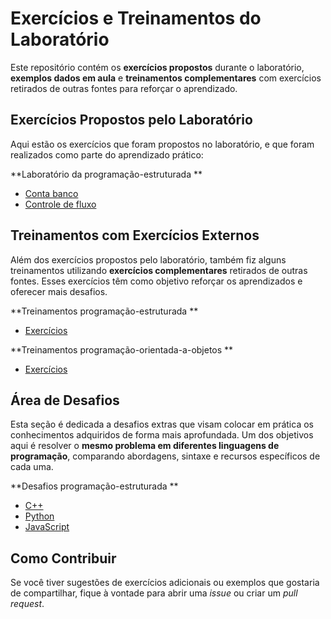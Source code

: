 # Exercícios e Treinamentos do Laboratório

Este repositório contém os **exercícios propostos** durante o laboratório, **exemplos dados em aula** e **treinamentos complementares** com exercícios retirados de outras fontes para reforçar o aprendizado.

## Exercícios Propostos pelo Laboratório

Aqui estão os exercícios que foram propostos no laboratório, e que foram realizados como parte do aprendizado prático:

**Laboratório da programação-estruturada **  
- [Conta banco](programação-estruturada/Classes/ContaTerminal.java)
- [Controle de fluxo](programação-estruturada/EstruturasCondicionais/ControleDeFluxo.java)

## Treinamentos com Exercícios Externos

Além dos exercícios propostos pelo laboratório, também fiz alguns treinamentos utilizando **exercícios complementares** retirados de outras fontes. Esses exercícios têm como objetivo reforçar os aprendizados e oferecer mais desafios.

**Treinamentos programação-estruturada **  
  - [Exercícios](programação-estruturada)

**Treinamentos programação-orientada-a-objetos **  
-   [Exercícios]()

## Área de Desafios

Esta seção é dedicada a desafios extras que visam colocar em prática os conhecimentos adquiridos de forma mais aprofundada. Um dos objetivos aqui é resolver o **mesmo problema em diferentes linguagens de programação**, comparando abordagens, sintaxe e recursos específicos de cada uma.

**Desafios programação-estruturada **  
  - [C++]()
  - [Python]()
  - [JavaScript]()  

## Como Contribuir

Se você tiver sugestões de exercícios adicionais ou exemplos que gostaria de compartilhar, fique à vontade para abrir uma *issue* ou criar um *pull request*.
